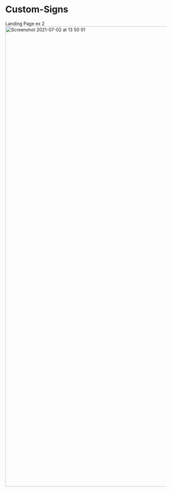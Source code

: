 # Custom-Signs
Landing Page ex 2
<img width="1440" alt="Screenshot 2021-07-02 at 13 50 01" src="https://user-images.githubusercontent.com/75100642/124277100-950b5280-db3c-11eb-951d-6363201b447d.png">
